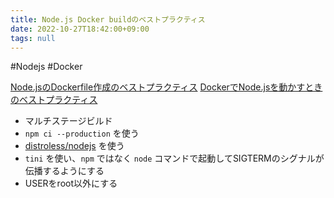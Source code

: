```yaml
---
title: Node.js Docker buildのベストプラクティス
date: 2022-10-27T18:42:00+09:00
tags: null
---
```


\#Nodejs #Docker 

[Node.jsのDockerfile作成のベストプラクティス](https://zenn.dev/kouchanne/articles/6485193823ecec5735d4)
[DockerでNode.jsを動かすときのベストプラクティス](https://blog.shinonome.io/nodejs-docker/)

* マルチステージビルド
* `npm ci --production` を使う
* [distroless/nodejs](https://github.com/GoogleContainerTools/distroless/blob/main/nodejs/README.md) を使う
* `tini` を使い、`npm` ではなく `node` コマンドで起動してSIGTERMのシグナルが伝播するようにする
* USERをroot以外にする

